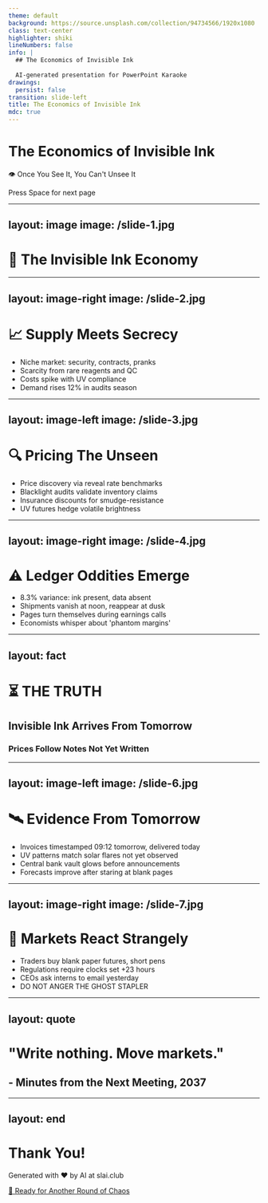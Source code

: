 ```yaml
---
theme: default
background: https://source.unsplash.com/collection/94734566/1920x1080
class: text-center
highlighter: shiki
lineNumbers: false
info: |
  ## The Economics of Invisible Ink
  
  AI-generated presentation for PowerPoint Karaoke
drawings:
  persist: false
transition: slide-left
title: The Economics of Invisible Ink
mdc: true
---
```


# The Economics of Invisible Ink

👁️ Once You See It, You Can't Unsee It

<div class="pt-12">
  <span @click="$slidev.nav.next" class="px-2 py-1 rounded cursor-pointer" hover="bg-white bg-opacity-10">
    Press Space for next page <carbon:arrow-right class="inline"/>
  </span>
</div>

<div class="abs-br m-6 flex gap-2">
  <a href="https://github.com/beevelop/slai.club" target="_blank" alt="GitHub"
    class="text-xl slidev-icon-btn opacity-50 !border-none !hover:text-white">
    <carbon-logo-github />
  </a>
</div>

---
layout: image
image: /slide-1.jpg
---

# 💼 The Invisible Ink Economy

---
layout: image-right
image: /slide-2.jpg
---

# 📈 Supply Meets Secrecy

<v-clicks>

- Niche market: security, contracts, pranks
- Scarcity from rare reagents and QC
- Costs spike with UV compliance
- Demand rises 12% in audits season

</v-clicks>

---
layout: image-left
image: /slide-3.jpg
---

# 🔍 Pricing The Unseen

<v-clicks>

- Price discovery via reveal rate benchmarks
- Blacklight audits validate inventory claims
- Insurance discounts for smudge-resistance
- UV futures hedge volatile brightness

</v-clicks>

---
layout: image-right
image: /slide-4.jpg
---

# ⚠️ Ledger Oddities Emerge

<v-clicks>

- 8.3% variance: ink present, data absent
- Shipments vanish at noon, reappear at dusk
- Pages turn themselves during earnings calls
- Economists whisper about 'phantom margins'

</v-clicks>

---
layout: fact
---

# ⏳ THE TRUTH
## Invisible Ink Arrives From Tomorrow
### Prices Follow Notes Not Yet Written

---
layout: image-left
image: /slide-6.jpg
---

# 🛰️ Evidence From Tomorrow

<v-clicks>

- Invoices timestamped 09:12 tomorrow, delivered today
- UV patterns match solar flares not yet observed
- Central bank vault glows before announcements
- Forecasts improve after staring at blank pages

</v-clicks>

---
layout: image-right
image: /slide-7.jpg
---

# 🚨 Markets React Strangely

<v-clicks>

- Traders buy blank paper futures, short pens
- Regulations require clocks set +23 hours
- CEOs ask interns to email yesterday
- DO NOT ANGER THE GHOST STAPLER

</v-clicks>

---
layout: quote
---

# "Write nothing. Move markets."
## - Minutes from the Next Meeting, 2037

---
layout: end
---

# Thank You!

Generated with ❤️ by AI at slai.club

<div class="pt-12">
  <a href="https://slai.club" target="_blank" class="px-6 py-3 rounded-full cursor-pointer inline-block bg-gradient-to-r from-purple-500 to-pink-500 text-white font-bold" hover="shadow-lg transform scale-105">
    🎲 Ready for Another Round of Chaos
  </a>
</div>

